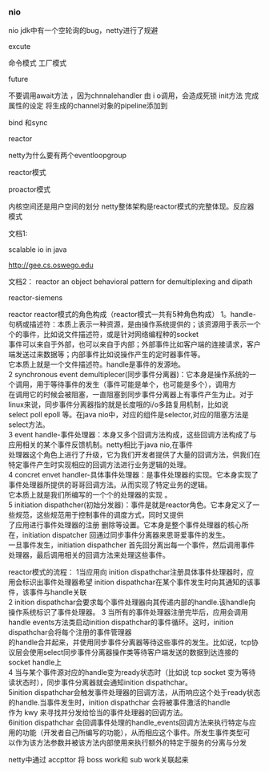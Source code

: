 ### nio 

nio jdk中有一个空轮询的bug，netty进行了规避

excute   

命令模式 
工厂模式

future


不要调用await方法 ，因为chnnalehandler 由 i o调用，会造成死锁
init方法
完成属性的设定
将生成的channel对象的pipeline添加到

bind 和sync

reactor

netty为什么要有两个eventloopgroup  


reactor模式

proactor模式

内核空间还是用户空间的划分
netty整体架构是reactor模式的完整体现。反应器模式

文档1:

scalable io in java

http://gee.cs.oswego.edu


文档2：
reactor 
an object behavioral pattern for demultiplexing and dipath

reactor-siemens


reactor 
    reactor模式的角色构成（reactor模式一共有5种角色构成）
1。handle-句柄或描述符：本质上表示一种资源，是由操作系统提供的；该资源用于表示一个个的事件，比如说文件描述符，或是针对网络编程种的socket  
事件可以来自于外部，也可以来自于内部；外部事件比如客户端的连接请求，客户端发送过来数据等；内部事件比如说操作产生的定时器事件等。  
它本质上就是一个文件描述符。handle是事件的发源地。  
2 synchronous event demultiplecer(同步事件分离器)：它本身是操作系统的一个调用，用于等待事件的发生（事件可能是单个，也可能是多个），调用方  
在调用它的时候会被阻塞，一直阻塞到同步事件分离器上有事件产生为止。对于linux来说，同步事件分离器指的就是长度哦的i/o多路复用机制，比如说  
select poll epoll 等。在java nio中，对应的组件是selector,对应的阻塞方法是select方法。  
3 event handle-事件处理器：本身又多个回调方法构成，这些回调方法构成了与应用相关的某个事件反馈机制。netty相比于java nio,在事件  
处理器这个角色上进行了升级，它为我们开发者提供了大量的回调方法，供我们在特定事件产生时实现相应的回调方法进行业务逻辑的处理。  
4 concret envet handler-具体事件处理器：是事件处理器的实现。它本身实现了事件处理器所提供的哥哥回调方法。从而实现了特定业务的逻辑。  
它本质上就是我们所编写的一个个的处理器的实现 。  
5 initiation dispathcher(初始分发器)：事件是就是reactor角色。它本身定义了一些规范，这些规范用于控制事件的调度方式，同时又提供  
了应用进行事件处理器的注册 删除等设置。它本身是整个事件处理器的核心所在，initiation dispatcher 回通过同步事件分离器来恩哥爱事件的发生。  
一旦事件发生，initiation dispathcher 首先回分离出每一个事件，然后调用事件处理器，最后调用相关的回调方法来处理这些事件。  

reactor模式的流程：
1当应用向 inition dispathchar注册具体事件处理器时，应用会标识出事件处理器希望 inition dispathchar在某个事件发生时向其通知的该事件，该事件与handle关联  
2 inition dispathchar会要求每个事件处理器向其传递内部的handle.该handle向操作系统标识了事件处理器。
3 当所有的事件处理器注册完毕后，应用会调用handle events方法类启动inition dispathchar的事件循环。这时，inition dispathchar会将每个注册的事件管理器  
的handle合并起来，并使用同步事件分离器等待这些事件的发生。比如说，tcp协议层会使用select同步事件分离器操作类等待客户端发送的数据到达连接的  
socket handle上  
4 当与某个事件源对应的handle变为ready状态时（比如说 tcp socket 变为等待读状态时），同步事件分离器就会通知inition dispathchar。  
5inition dispathchar会触发事件处理器的回调方法，从而响应这个处于ready状态的handle.当事件发生时，inition dispathchar 会将被事件激活的handle  
作为 kwy 来寻找并分发给恰当的事件处理器的回调方法。  
6inition dispathchar 会回调事件处理的handle_events回调方法来执行特定与应用的功能（开发者自己所编写的功能），从而相应这个事件。所发生事件类型可  
以作为该方法参数并被该方法内部使用来执行额外的特定于服务的分离与分发

netty中通过 accpttor 将 boss work和 sub work关联起来
